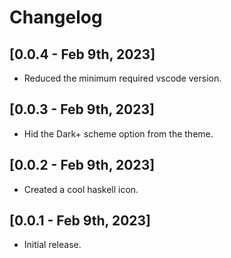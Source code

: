 # Changelog

## [0.0.4 - Feb 9th, 2023]

- Reduced the minimum required vscode version.

## [0.0.3 - Feb 9th, 2023]

- Hid the Dark+ scheme option from the theme.

## [0.0.2 - Feb 9th, 2023]

- Created a cool haskell icon.

## [0.0.1 - Feb 9th, 2023]

- Initial release.

